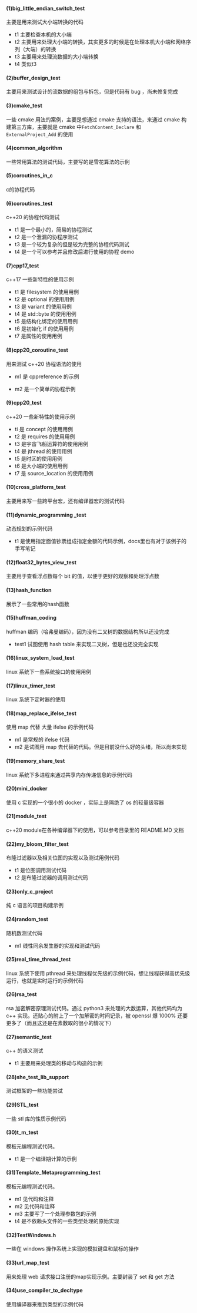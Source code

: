 #### (1)big_little_endian_switch_test

主要是用来测试大小端转换的代码

- t1 主要检查本机的大小端
- t2 主要用来处理大小端的转换，其实更多的时候是在处理本机大小端和网络序列（大端）的转换
- t3 主要用来处理流数据的大小端转换
- t4 类似t3



#### (2)buffer_design_test

主要用来测试设计的流数据的组包与拆包，但是代码有 bug ，尚未修复完成



#### (3)cmake_test

一些 cmake 用法的案例，主要是想通过 cmake 支持的语法，来通过 cmake 构建第三方库，主要就是 cmake 中`FetchContent_Declare` 和 `ExternalProject_Add` 的使用



#### (4)common_algorithm

一些常用算法的测试代码，主要写的是雪花算法的示例



#### (5)coroutines_in_c
c的协程代码



#### (6)coroutines_test

c++20 的协程代码测试

- t1 是一个最小的，简易的协程测试
- t2 是一个泄漏的协程序测试
- t3 是一个较为复杂的但是较为完整的协程代码测试
- t4 是一个可以参考并且修改后进行使用的协程 demo



#### (7)cpp17_test

c++17 一些新特性的使用示例

- t1 是 filesystem 的使用用例
- t2 是 optional 的使用用例
- t3 是 variant 的使用用例
- t4 是 std::byte 的使用用例
- t5 是结构化绑定的使用用例
- t6 是初始化 if 的使用用例
- t7 是属性的使用用例



#### (8)cpp20_coroutine_test

用来测试 c++20 协程语法的使用

- m1 是 cppreference 的示例


- m2 是一个简单的协程示例



#### (9)cpp20_test

c++20 一些新特性的使用示例

- ti 是 concept 的使用用例
- t2 是 requires 的使用用例
- t3 是宇宙飞船运算符的使用用例
- t4 是 jthread 的使用用例
- t5 是时区的使用用例
- t6 是大小端的使用用例
- t7 是 source_location 的使用用例 




#### (10)cross_platform_test

主要用来写一些跨平台宏，还有编译器宏的测试代码



#### (11)dynamic_programming _test

动态规划的示例代码

- t1 是使用指定面值钞票组成指定金额的代码示例，docs里也有对于该例子的手写笔记




#### (12)float32_bytes_view_test

主要用于查看浮点数每个 bit 的值，以便于更好的观察和处理浮点数



#### (13)hash_function

展示了一些常用的hash函数



#### (15)huffman_coding

huffman 编码（哈弗曼编码），因为没有二叉树的数据结构所以还没完成

- test1 试图使用 hash table 来实现二叉树，但是也还没完全实现




#### (16)linux_system_load_test

linux 系统下一些系统接口的使用用例



#### (17)linux_timer_test

linux 系统下定时器的使用



#### (18)map_replace_ifelse_test

使用 map 代替 大量 ifelse 的示例代码

- m1 是常规的 ifelse 代码
- m2 是试图用 map 去代替的代码。但是目前没什么好的头绪，所以尚未实现



#### (19)memory_share_test

linux 系统下多进程来通过共享内存传递信息的示例代码



#### (20)mini_docker

使用 c 实现的一个很小的 docker ，实际上是隔绝了 os 的轻量级容器



#### (21)module_test

c++20 module在各种编译器下的使用，可以参考目录里的 README.MD 文档



#### (22)my_bloom_filter_test

布隆过滤器以及相关位图的实现以及测试用例代码

- t1 是位图调用测试代码
- t2 是布隆过滤器的调用测试代码




#### (23)only_c_project

纯 c 语言的项目构建示例



#### (24)random_test

随机数测试代码

- m1 线性同余发生器的实现和测试代码




#### (25)real_time_thread_test

linux 系统下使用 pthread 来处理线程优先级的示例代码，想让线程获得高优先级运行，也就是实时运行的示例代码



#### (26)rsa_test

rsa 加密解密原理测试代码。通过 python3 来处理的大数运算，其他代码均为 c++ 实现。还贴心的附上了一个加解密的时间记录，被 openssl 爆 1000% 还要更多了（而且这还是在素数取的很小的情况下）



#### (27)semantic_test

c++ 的语义测试

- t1 主要用来处理类的移动与构造的示例



#### (28)she_test_lib_support

测试框架的一些功能尝试




#### (29)STL_test

一些 stl 库的性质示例代码



#### (30)t_m_test

模板元编程测试代码。

- t1 是一个编译期计算的示例



#### (31)Template_Metaprogramming_test

模板元编程测试代码。

- m1 见代码和注释
- m2 见代码和注释
- m3 主要写了一个处理参数包的示例
- t4 是不依赖头文件的一些类型处理的原始实现



#### (32)TestWindows.h

一些在 windows 操作系统上实现的模拟键盘和鼠标的操作



#### (33)url_map_test

用来处理 web 请求接口注册的map实现示例。主要封装了 set 和 get 方法



#### (34)use_compiler_to_decltype

使用编译器来推到类型的示例代码

